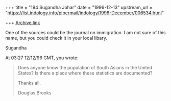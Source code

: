 +++
title = "194 Sugandha Johar"
date = "1996-12-13"
upstream_url = "https://list.indology.info/pipermail/indology/1996-December/006534.html"

+++
[Archive link](https://list.indology.info/pipermail/indology/1996-December/006534.html)

One of the sources could be the journal on immigration. I am not sure of
this name, but you could check it in your local libary.

Sugandha


At 03:27 12/12/96 GMT, you wrote:
>Does anyone know the population of 
>South Asians in the United States?
>Is there a place where these statistics
>are documented?
>
>Thanks all.
>
>Douglas Brooks
>
>
>





